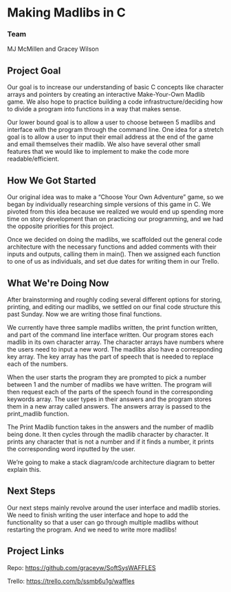 # Making Madlibs in C

### Team
MJ McMillen and Gracey Wilson

## Project Goal
Our goal is to increase our understanding of basic C concepts like character arrays and pointers by creating an interactive Make-Your-Own Madlib game. We also hope to practice building a code infrastructure/deciding how to divide a program into functions in a way that makes sense.

Our lower bound goal is to allow a user to choose between 5 madlibs and interface with the program through the command line. One idea for a stretch goal is to allow a user to input their email address at the end of the game and email themselves their madlib. We also have several other small features that we would like to implement to make the code more readable/efficient.

## How We Got Started

Our original idea was to make a “Choose Your Own Adventure” game, so we began by individually researching simple versions of this game in C. We pivoted from this idea because we realized we would end up spending more time on story development than on practicing our programming, and we had the opposite priorities for this project.

Once we decided on doing the madlibs, we scaffolded out the general code architecture with the necessary functions and added comments with their inputs and outputs, calling them in main(). Then we assigned each function to one of us as individuals, and set due dates for writing them in our Trello.

## What We're Doing Now

After brainstorming and roughly coding several different options for storing, printing, and editing our madlibs, we settled on our final code structure this past Sunday. Now we are writing those final functions.

We currently have three sample madlibs written, the print function written, and part of the command line interface written. Our program stores each madlib in its own character array. The character arrays have numbers where the users need to input a new word. The madlibs also have a corresponding key array. The key array has the part of speech that is needed to replace each of the numbers.

When the user starts the program they are prompted to pick a number between 1 and the number of madlibs we have written. The program will then request each of the parts of the speech found in the corresponding keywords array. The user types in their answers and the program stores them in a new array called answers. The answers array is passed to the print_madlib function.

The Print Madlib function takes in the answers and the number of madlib being done. It then cycles through the madlib character by character. It prints any character that is not a number and if it finds a number, it prints the corresponding word inputted by the user.

We’re going to make a stack diagram/code architecture diagram to better explain this.

## Next Steps
Our next steps mainly revolve around the user interface and madlib stories. We need to finish writing the user interface and hope to add the functionality so that a user can go through multiple madlibs without restarting the program. And we need to write more madlibs!

## Project Links
Repo: https://github.com/graceyw/SoftSysWAFFLES

Trello: https://trello.com/b/ssmb6u1g/waffles
